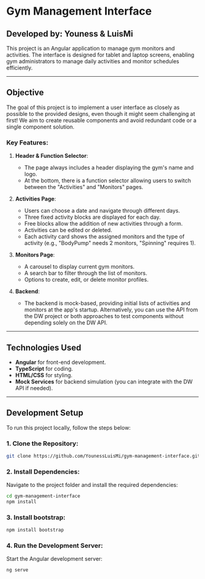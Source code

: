# Gym Management Interface

## Developed by: Youness & LuisMi

This project is an Angular application to manage gym monitors and activities. The interface is designed for tablet and laptop screens, enabling gym administrators to manage daily activities and monitor schedules efficiently.

---

## **Objective**

The goal of this project is to implement a user interface as closely as possible to the provided designs, even though it might seem challenging at first! We aim to create reusable components and avoid redundant code or a single component solution.

### Key Features:

1. **Header & Function Selector**:
   - The page always includes a header displaying the gym's name and logo.
   - At the bottom, there is a function selector allowing users to switch between the "Activities" and "Monitors" pages.

2. **Activities Page**:
   - Users can choose a date and navigate through different days.
   - Three fixed activity blocks are displayed for each day.
   - Free blocks allow the addition of new activities through a form.
   - Activities can be edited or deleted.
   - Each activity card shows the assigned monitors and the type of activity (e.g., "BodyPump" needs 2 monitors, "Spinning" requires 1).

3. **Monitors Page**:
   - A carousel to display current gym monitors.
   - A search bar to filter through the list of monitors.
   - Options to create, edit, or delete monitor profiles.

4. **Backend**:
   - The backend is mock-based, providing initial lists of activities and monitors at the app's startup. Alternatively, you can use the API from the DW project or both approaches to test components without depending solely on the DW API.

---

## **Technologies Used**

- **Angular** for front-end development.
- **TypeScript** for coding.
- **HTML/CSS** for styling.
- **Mock Services** for backend simulation (you can integrate with the DW API if needed).

---

## **Development Setup**

To run this project locally, follow the steps below:

### 1. Clone the Repository:

```bash
git clone https://github.com/YounessLuisMi/gym-management-interface.git
```
### 2. Install Dependencies:
Navigate to the project folder and install the required dependencies:

```bash
cd gym-management-interface
npm install
```
### 3. Install bootstrap:
```bash
npm install bootstrap
```
### 4. Run the Development Server:
Start the Angular development server:

```bash
ng serve
```
